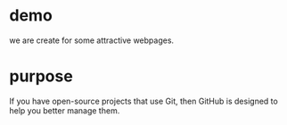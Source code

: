 # demo
we are create for some attractive webpages.
# purpose
If you have open-source projects that use Git, then GitHub is designed to help you better manage them.
